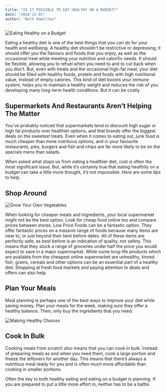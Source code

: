 ```yaml
---
title: "IS IT POSSIBLE TO EAT HEALTHY ON A BUDGET?"
date: "2020-12-01"
author: "Beth Hamilton"
---
```

![Eating Healthy on a Budget](https://artofhealthyliving.com/wp-content/uploads/2020/10/healthy-eating-on-a-budget.jpg)

Eating a healthy diet is one of the best things that you can do for your health and wellbeing. A healthy diet shouldn’t be restrictive or depressing; it should offer you the flavours and foods that you enjoy, as well as the occasional treat while meeting your nutrition and calorific needs. It should be flexible, allowing you to refuel when you need to and to cut back when you don’t. But, even with treats and the occasional high-fat meal, your diet should be filled with healthy foods, protein and foods with high nutritional value, instead of empty calories. This kind of diet boosts your immune system, helps you to maintain a healthy weight and reduces the risk of you developing many long-term health conditions. But it can be costly.

## Supermarkets And Restaurants Aren’t Helping The Matter

You’ve probably noticed that supermarkets tend to discount high sugar or high fat products over healthier options, and that brands offer the biggest deals on the sweetest treats. Even when it comes to eating out, junk food is much cheaper than more nutritious options, and in your favourite restaurants, pies, burgers and fish and chips are far more likely to be on the specials menu than salads.

When asked what stops us from eating a healthier diet, cost is often the most significant issue. But, while it’s certainly true that eating healthily on a budget can take a little more thought, it’s not impossible. Here are some tips to help.

## Shop Around

![Grow Your Own Vegetables](https://artofhealthyliving.com/wp-content/uploads/2020/11/loose_leaf_tea.png)

When looking for cheaper meals and ingredients, your local supermarket might not be the best option. Look for cheap food online too and compare prices between stores. Low Price Foods can be a fantastic option. They offer fantastic prices on a massive range of foods because many items are near to, or just beyond their best before dates. All of these items are perfectly safe, as best before is an indication of quality, not safety. This means that they stock a range of groceries under half the price you would expect to save in a major supermarket. While some long-life products which are available from the cheapest online supermarket are unhealthy, tinned fish, grains, cereals and other options can be an essential part of a healthy diet. Shopping at fresh food markets and paying attention to deals and offers can also help.

## Plan Your Meals

Meal planning is perhaps one of the best ways to improve your diet while saving money. Plan your meals for the week, making sure they offer a healthy balance. Then, only buy the ingredients that you need.

![Making Healthy Choices](https://artofhealthyliving.com/wp-content/uploads/2020/11/art_of_tea_ceremonies.png)

## Cook In Bulk

Cooking meals from scratch also means that you can cook in bulk. Instead of preparing meals as and when you need them, cook a large portion and freeze the leftovers for another day. This means that there’s always a nutritious meal ready for you and is often much more affordable than cooking in smaller portions.

Often the key to both healthy eating and eating on a budget is planning. If you are prepared to put a little more effort in, neither has to be a battle.